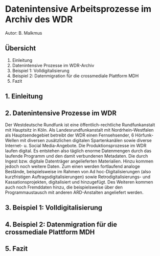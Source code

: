 # Datenintensive Arbeitsprozesse im Archiv des WDR

Autor: B. Malkmus 

## Übersicht

1. Einleitung
2. Datenintensive Prozesse im WDR-Archiv
3. Beispiel 1: Volldigitalisierung
4. Beispiel 2: Datenmigration für die crossmediale Plattform MDH
5. Fazit

## 1. Einleitung

## 2. Datenintensive Prozesse im WDR

Der Westdeutsche Rundfunk ist eine öffentlich-rechtliche Rundfunkanstalt mit Hauptsitz in Köln. Als Landesrundfunkanstalt mit Nordrhein-Westfalen als Hauptsendegebiet betreibt der WDR einen Fernsehsender, 6 Hörfunk-Wellen mit diversen zusätzlichen digitalen Spartenkanälen sowie diverse Internet- u. Social Media-Angebote. 
Die Produktionsprozesse im WDR laufen digital. Es entstehen also täglich enorme Datenmengen durch das laufende Programm und den damit verbundenen Metadaten. Die durch Ingest bzw. digitale Datenträger angelieferten Materialien. 
Hinzu kommen jedoch noch weitere Daten. Zum einen werden fortlaufend analoge Bestände, beispielsweise im Rahmen von Ad hoc-Digitalisierungen (also kurzfristigen Auftragsdigitalisierungen) sowie Retrodigitalisierungs- und Kassationsprojekten, digitalisiert und hinzugefügt. Des Weiteren kommen auch noch Fremddaten hinzu, die beispielsweise über den Programmaustausch mit anderen ARD-Anstalten angeliefert werden.


## 3. Beispiel 1: Volldigitalisierung

## 4. Beispiel 2: Datenmigration für die crossmediale Plattform MDH

## 5. Fazit

